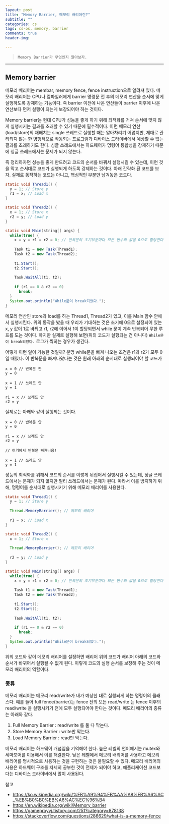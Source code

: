 ```yaml
---  
layout: post  
title: "Memory Barrier, 메모리 배리어란?"  
subtitle: ""  
categories: cs
tags: cs-os, memory, barrier
comments: true  
header-img: 

---  
```

  
> `Memory Barrier가 무엇인지 알아보자.`  

---

## Memory barrier

메모리 베리어는 membar, memory fence, fence instruction으로 알려져 있다. 메모리 배리어는 CPU나 컴파일러에게 barrier 명령문 전 후의 메모리 연산을 순서에 맞게 실행하도록 강제하는 기능이다.
즉 barrier 이전에 나온 연산들이 barrier 이후에 나온 연산보다 먼저 실행이 되는게 보장되어야 하는 것이다.

Memory barrier는 현대 CPU가 성능을 좋게 하기 위해 최적화를 거쳐 순서에 맞지 않게 실행시키는 결과를 초래할 수 있기 때문에 필수적이다. 이런 메모리 연산(load/store)의 재배치는 single 쓰레드로 실행할 때는 알아차리기 어렵지만,
제대로 관리되지 않는 한 병행적으로 작동되는 프로그램과 디바이스 드라이버에서 예상할 수 없는 결과를 초래하기도 한다. 싱글 쓰레드에서는 하드웨어가 명령어 통합성을 강제하기 때문에 싱글 쓰레드에서는 문제가 되지 않는다.

즉 정리하자면 성능을 좋게 만드려고 코드의 순서를 바꿔서 실행시킬 수 있는데, 이런 것을 막고 순서대로 코드가 실행되게 하도록 강제하는 것이다. 아래 간략화 된 코드를 보자. 실제로 동작하는 코드는 아니고, 핵심적인 부분만
남겨놓은 코드다.

```java
static void Thread1() {
  y = 1; // Store y
  r1 = x; // Load x
}

static void Thread2() {
  x = 1; // Store x
  r2 = y; // Load y
}

static void Main(string[] args) {
  while(true) {
    x = y = r1 = r2 = 0; // 반복문의 초기부분마다 모든 변수의 값을 0으로 할당한다.
    
    Task t1 = new Task(Thread1);
    Task t2 = new Task(Thread2);
    
    t1.Start();
    t2.Start();
    
    Task.WaitAll(t1, t2);
    
    if (r1 == 0 & r2 == 0) 
      break;
  }
  System.out.println("While문이 break되었다.");
}
```

메모리 연산인 store과 load를 하는 Thread1, Thread2가 있고, 이를 Main 함수 안에서 실행시킨다. 위의 동작을 봤을 때 우리가 기대하는 것은 초기에 0으로 설정되어 있는 x, y 값이 1로 바뀌고 r1, r2에 이어서
1이 할당되면서 while 문이 계속 반복되어 무한 루프를 도는 것이다. 하지만 실제로 실행해 보면(위의 코드가 실행되는 건 아니다) `While문이 break되었다.` 로그가 찍히는 경우가 생긴다.

어떻게 이런 일이 가능한 것일까? 분명 while문을 빠져 나오는 조건은 r1과 r2가 모두 0일 때였다. 이 반복문을 빠져나왔다는 것은 원래 아래의 순서대로 실행되어야 할 코드가 

```
x = 0 // 반복문 안
y = 0

x = 1 // 쓰레드 안
y = 1

r1 = x // 쓰레드 안
r2 = y
```

실제로는 아래와 같이 실행되는 것이다.

```
x = 0 // 반복문 안
y = 0

r1 = x // 쓰레드 안
r2 = y

// 여기에서 반복문 빠져나옴!

x = 1 // 쓰레드 안
y = 1
```

성능의 최적화를 위해서 코드의 순서를 이렇게 뒤집어서 실행시킬 수 있는데, 싱글 쓰레드에서는 문제가 되지 않지만 멀티 쓰레드에서는 문제가 된다. 따라서 이를 방지하기 위해, 명령어를 순서대로 실행시키기 위해
메모리 배리어를 사용한다. 

```java
static void Thread1() {
  y = 1; // Store y
  
  Thread.MemoryBarrier(); // 메모리 배리어
  
  r1 = x; // Load x
}

static void Thread2() {
  x = 1; // Store x
  
  Thread.MemoryBarrier(); // 메모리 배리어
  
  r2 = y; // Load y
}

static void Main(string[] args) {
  while(true) {
    x = y = r1 = r2 = 0; // 반복문의 초기부분마다 모든 변수의 값을 0으로 할당한다.
    
    Task t1 = new Task(Thread1);
    Task t2 = new Task(Thread2);
    
    t1.Start();
    t2.Start();
    
    Task.WaitAll(t1, t2);
    
    if (r1 == 0 & r2 == 0) 
      break;
  }
  System.out.println("While문이 break되었다.");
}
```

위의 코드와 같이 메모리 배리어를 설정하면 배리어 위의 코드가 배리어 아래의 코드와 순서가 바뀌어서 실행될 수 없게 된다. 이렇게 코드의 실행 순서를 보장해 주는 것이 메모리 배리어의 역할이다. 

### 종류

메모리 배리어는 메모리 read/write가 내가 예상한 대로 실행되게 하는 명령어의 클래스다. 예를 들어 full fence(barrier)는 fence 전의 모든 read/write
는 fence 이후의 read/write 을 실행시키기 전에 모두 실행되어야 한다는 것이다. 메모리 배리어의 종류는 아래와 같다.

1. Full Memory Barrier : read/write 를 둘 다 막는다.
2. Store Memory Barrier : write만 막는다.
3. Load Memory Barrier : read만 막는다.

메모리 배리어는 하드웨어 개념임을 기억해야 한다. 높은 레벨의 언어에서는 mutex와 세마포어를 이용해서 이를 해결한다. 낮은 레벨에서 메모리 배리어를 사용하고 메모리 배리어를 명시적으로 사용하는 것을 구현하는 것은 불필요할 수 있다.
메모리 배리어의 사용은 하드웨어 구조를 자세히 공부한 것이 전제가 되어야 하고, 애플리케이션 코드보다는 디바이스 드라이버에서 많이 사용된다.

참고

* https://ko.wikipedia.org/wiki/%EB%A9%94%EB%AA%A8%EB%A6%AC_%EB%B0%B0%EB%A6%AC%EC%96%B4
* https://en.wikipedia.org/wiki/Memory_barrier
* https://gameproyyj.tistory.com/251?category=878138
* https://stackoverflow.com/questions/286629/what-is-a-memory-fence
